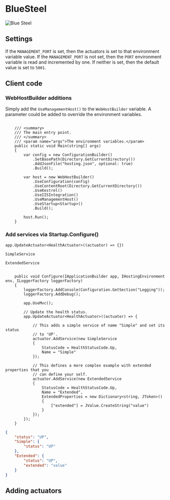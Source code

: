 # BlueSteel

![Blue Steel](/blue-steel.png?raw=true)

## Settings

If the `MANAGEMENT_PORT` is set, then the actuators is set to that environment variable value. If the
`MANAGEMENT_PORT` is not set, then the `PORT` environment variable is read and incremented by one. If
neither is set, then the default value is set to `5001`.

## Client code

### WebHostBuilder additions

Simply add the `UseManagementHost()` to the `WebHostBuilder` variable. A parameter could be added to override
the environment variables.

```CSharp

    /// <summary>
    /// The main entry point.
    /// </summary>
    /// <param name="args">The environment variables.</param>
    public static void Main(string[] args)
    {
        var config = new ConfigurationBuilder()
            .SetBasePath(Directory.GetCurrentDirectory())
            .AddJsonFile("hosting.json", optional: true)
            .Build();

        var host = new WebHostBuilder()
            .UseConfiguration(config)
            .UseContentRoot(Directory.GetCurrentDirectory())
            .UseKestrel()
            .UseIISIntegration()
            .UseManagementHost()
            .UseStartup<Startup>()
            .Build();

        host.Run();
    }
```

### Add services via Startup.Configure()

`app.UpdateActuator<HealthActuator>((actuator) => {})`

`SimpleService`

`ExtendedService`


```CSharp

    public void Configure(IApplicationBuilder app, IHostingEnvironment env, ILoggerFactory loggerFactory)
    {
        loggerFactory.AddConsole(Configuration.GetSection("Logging"));
        loggerFactory.AddDebug();

        app.UseMvc();

        // Update the health status.
        app.UpdateActuator<HealthActuator>((actuator) => {

            // This adds a simple service of name "Simple" and set its status
            // to 'UP'.
            actuator.AddService(new SimpleService
            {
                StatusCode = HealthStatusCode.Up,
                Name = "Simple"
            });

            // This defines a more complex example with extended properties that you
            // can define your self.
            actuator.AddService(new ExtendedService
            {
                StatusCode = HealthStatusCode.Up,
                Name = "Extended",
                ExtendedProperties = new Dictionary<string, JToken>()
                {
                    ["extended"] = JValue.CreateString("value")
                }
            });
        });
    }

```

```JSON
{
    "status": "UP",
    "Simple": {
        "status": "UP"
    },
    "Extended": {
        "status": "UP",
        "extended": "value"
    }
}
```

## Adding actuators




